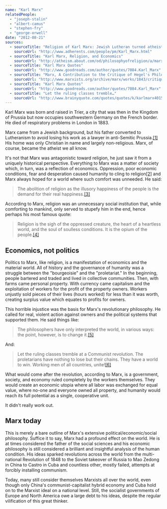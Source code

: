 ```yaml
---
name: "Karl Marx"
relatedPeople:
  - "joseph-stalin"
  - "albert-camus"
  - "stephen-fry"
  - "george-orwell"
date: "2012-08-21"
sources:
  - sourceTitle: "Religion of Karl Marx: Jewish Lutheran turned atheist Marxist"
    sourceUrl: "http://www.adherents.com/people/pm/Karl_Marx.html"
  - sourceTitle: "Karl Marx, Religion, and Economics"
    sourceUrl: "http://atheism.about.com/od/philosophyofreligion/a/marx_3.htm"
  - sourceTitle: "Karl Marx Quotes"
    sourceUrl: "http://www.goodreads.com/author/quotes/7084.Karl_Marx"
  - sourceTitle: "Marx, A Contribution to the Critique of Hegel's Philosophy of Right 1844"
    sourceUrl: "http://www.marxists.org/archive/marx/works/1843/critique-hpr/intro.htm"
  - sourceTitle: "Karl Marx Quotes"
    sourceUrl: "http://www.goodreads.com/author/quotes/7084.Karl_Marx"
  - sourceTitle: "Let the ruling classes tremble…"
    sourceUrl: "http://www.brainyquote.com/quotes/quotes/k/karlmarx401519.html"
---
```


Karl Marx was born and raised in Trier, a city that was then in the Kingdom of Prussia but now occupies southwestern Germany on the French border. He died of respiratory problems in London in 1883.

Marx came from a Jewish background, but his father converted to Lutheranism to avoid losing his work as a lawyer in anti-Semitic Prussia.<a class="source-citation" href="http://www.adherents.com/people/pm/Karl_Marx.html" title="Religion of Karl Marx: Jewish Lutheran turned atheist Marxist">[1]</a> His home was only Christian in name and largely non-religious. Marx, of course, became the atheist we all know.

It's not that Marx was antagonistic toward religion, he just saw it from a uniquely historical perspective. Everything to Marx was a matter of society which, in turn, was a reflection of economics. Oppression, poor economic conditions, fear and desperation caused humanity to cling to religion<a class="source-citation" href="http://atheism.about.com/od/philosophyofreligion/a/marx_3.htm" title="Karl Marx, Religion, and Economics">[2]</a> and Marx always hoped for a world where such comfort was unneeded. He said:

>The abolition of religion as the illusory happiness of the people is the demand for their real happiness.<a class="source-citation" href="http://www.goodreads.com/author/quotes/7084.Karl_Marx" title="Karl Marx Quotes">[3]</a>

According to Marx, religion was an unnecessary social institution that, while comforting to mankind, only served to stupefy him in the end, hence perhaps his most famous quote:

>Religion is the sigh of the oppressed creature, the heart of a heartless world, and the soul of soulless conditions. It is the opium of the people.<a class="source-citation" href="http://www.marxists.org/archive/marx/works/1843/critique-hpr/intro.htm" title="Marx, A Contribution to the Critique of Hegel&apos;s Philosophy of Right 1844">[4]</a>

## 

## Economics, not politics

Politics to Marx, like religion, is a manifestation of economics and the material world. All of history and the governance of humanity was a struggle between the "bourgeoisie" and the "proletariat." In the beginning, people bartered and traded and lived in collective communities. Then, with farms came personal property. With currency came capitalism and the exploitation of workers for the profit of the property owners. Workers unjustly sold pieces of their lives (hours worked) for less than it was worth, creating surplus value which equates to profits for owners.

This horrible injustice was the basis for Marx's revolutionary philosophy. He called for real, violent action against owners and the political systems that supported them. He said things like:

>The philosophers have only interpreted the world, in various ways: the point, however, is to change it.<a class="source-citation" href="http://www.goodreads.com/author/quotes/7084.Karl_Marx" title="Karl Marx Quotes">[5]</a>

And:

>Let the ruling classes tremble at a Communist revolution. The proletarians have nothing to lose but their chains. They have a world to win. Working men of all countries, unite!<a class="source-citation" href="http://www.brainyquote.com/quotes/quotes/k/karlmarx401519.html" title="Let the ruling classes tremble…">[6]</a>

What would come after the revolution, according to Marx, is a government, society, and economy ruled completely by the workers themselves. They would create an economic utopia where all labor was exchanged for equal value, where no-one and everyone owned all property, and humanity would reach its full potential as a single, cooperative unit.

It didn't really work out.

## Marx today

This is merely a bare outline of Marx's extensive political/economic/social philosophy. Suffice it to say, Marx had a profound effect on the world. He is at times considered the father of the social sciences and his economic philosophy is still considered a brilliant and insightful analysis of the human condition. His ideas sparked revolutions across the world from the multi-national Revolution of 1848 to the Soviet takeover of Russia to Mao Zedong in China to Castro in Cuba and countless other, mostly failed, attempts at forcibly installing communism.

Today, many still consider themselves Marxists all over the world, even though only China's communist-capitalist hybrid economy and Cuba hold on to the Marxist ideal on a national level. Still, the socialist governments of Europe and North America owe a large debt to his ideas, despite the regular vilification of this great thinker.